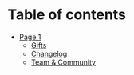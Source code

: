 # Table of contents

* [Page 1](README.md)
  * [Gifts](page-1/gifts.md)
  * [Changelog](page-1/changelog.md)
  * [Team & Community](page-1/team.md)
